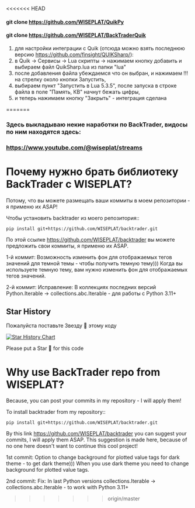 <<<<<<< HEAD

#### git clone https://github.com/WISEPLAT/QuikPy
#### git clone https://github.com/WISEPLAT/BackTraderQuik

1) для настройки интеграции с Quik (отсюда можно взять последнюю версию
 https://github.com/finsight/QUIKSharp/):
2) в Quik -> Сервисы -> Lua скрипты -> нажимаем кнопку добавить и выбираем
 файл QuikSharp.lua из папки "lua"
3) после добавления файла убеждаемся что он выбран, и нажимаем !!!
 на стрелку около кнопки Запустить,
4) выбираем пункт "Запустить в Lua 5.3.5", после запуска в строке файла
 в поле "Память, КВ" начнут бежать цифры,
5) и теперь нажимаем кнопку "Закрыть" - интеграция сделана

=======
### Здесь выкладываю некие наработки по BackTrader, видосы по ним находятся здесь: 

### https://www.youtube.com/@wiseplat/streams


Почему нужно брать библиотеку BackTrader с WISEPLAT?
====================================================

Потому, что вы можете размещать ваши коммиты в моем репозитории - я применю их ASAP!

Чтобы установить backtrader из моего репозитория::

    pip install git+https://github.com/WISEPLAT/backtrader.git


По этой ссылке https://github.com/WISEPLAT/backtrader вы можете предложить свои коммиты, я применю их ASAP.

1-й коммит: Возможность изменить фон для отображаемых тегов значений для темной темы - чтобы получить темную тему)))
Когда вы используете темную тему, вам нужно изменить фон для отображаемых тегов значений.

2-й коммит: Исправление: В коллекциях последних версий Python.Iterable -> collections.abc.Iterable - для работы с Python 3.11+

## Star History

Пожалуйста поставьте Звезду 🌟 этому коду

[![Star History Chart](https://api.star-history.com/svg?repos=WISEPLAT/Learn-BackTrader&type=Timeline)](https://star-history.com/#WISEPLAT/Learn-BackTrader&Timeline)

Please put a Star 🌟 for this code

Why use BackTrader repo from WISEPLAT?
======================================

Because, you can post your commits in my repository - I will apply them!

To install backtrader from my repository::

    pip install git+https://github.com/WISEPLAT/backtrader.git


By this link https://github.com/WISEPLAT/backtrader you can suggest your commits, I will apply them ASAP.
This suggestion is made here, because of no one here doesn't want to continue this cool project!

1st commit: Option to change background for plotted value tags for dark theme - to get dark theme)))
When you use dark theme you need to change background for plotted value tags.

2nd commit: Fix: In last Python versions collections.Iterable -> collections.abc.Iterable - to work with Python 3.11+
>>>>>>> origin/master
